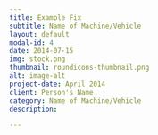 ```yaml
---
title: Example Fix
subtitle: Name of Machine/Vehicle
layout: default
modal-id: 4
date: 2014-07-15
img: stock.png
thumbnail: roundicons-thumbnail.png
alt: image-alt
project-date: April 2014
client: Person's Name
category: Name of Machine/Vehicle
description: 

---
```

